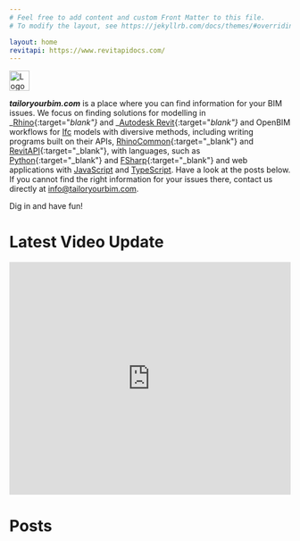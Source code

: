 ```yaml
---
# Feel free to add content and custom Front Matter to this file.
# To modify the layout, see https://jekyllrb.com/docs/themes/#overriding-theme-defaults

layout: home
revitapi: https://www.revitapidocs.com/
---
```

<img src="{{ site.logo }}" alt="Logo" width="36px">



_**tailoryourbim.com**_ is a place where you can find information for your BIM issues. We focus on finding solutions for modelling in _[Rhino](http://rhino3d.com){:target="_blank"}_ and _[Autodesk Revit](https://www.autodesk.com/products/revit/overview){:target="_blank"}_ and OpenBIM workflows for [Ifc](https://www.buildingsmart.org/standards/bsi-standards/industry-foundation-classes/) models with diversive methods, including writing programs built on their APIs, [RhinoCommon](https://developer.rhino3d.com/api/RhinoCommon/html/R_Project_RhinoCommon.htm){:target="_blank"} and [RevitAPI](https://www.revitapidocs.com/){:target="_blank"}, with languages, such as  [Python](https://www.python.org/){:target="_blank"} and [FSharp](https://fsharp.org/){:target="_blank"} and web applications with [JavaScript](https://www.javascript.com/) and [TypeScript](https://www.typescriptlang.org/). Have a look at the posts below. If you cannot find the right information for your issues there, contact us directly at [info@tailoryourbim.com](mailto:info@tailoryourbim.com).  

<script src="/assets/signup/signup.js"></script>
<signup-component></signup-component>

Dig in and have fun!

# **Latest Video Update**

<section>
<iframe display="flex" width="100%" height="417" src="https://www.youtube.com/embed/HyP0Ugd0lpU?si=_cT1cvZ4VMDibLwm" title="YouTube video player" frameborder="0" allow="accelerometer; autoplay; clipboard-write; encrypted-media; gyroscope; picture-in-picture; web-share" allowfullscreen></iframe>
</section>
<p>
</p>

# **Posts**
